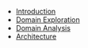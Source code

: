* [Introduction](index.md)
* [Domain Exploration](domain-exploration/)
* [Domain Analysis](domain-analysis/)
* [Architecture](architecture/)
